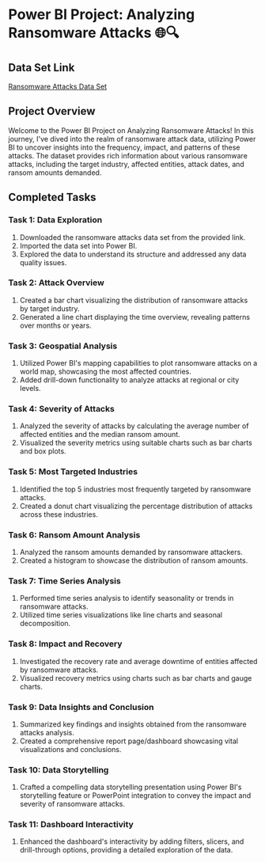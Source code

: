 # Power BI Project: Analyzing Ransomware Attacks 🌐🔍

## Data Set Link
[Ransomware Attacks Data Set](https://www.kaggle.com/datasets/joebeachcapital/ransomware-attacks)

## Project Overview
Welcome to the Power BI Project on Analyzing Ransomware Attacks! In this journey, I've dived into the realm of ransomware attack data, utilizing Power BI to uncover insights into the frequency, impact, and patterns of these attacks. The dataset provides rich information about various ransomware attacks, including the target industry, affected entities, attack dates, and ransom amounts demanded.

## Completed Tasks

### Task 1: Data Exploration
1. Downloaded the ransomware attacks data set from the provided link.
2. Imported the data set into Power BI.
3. Explored the data to understand its structure and addressed any data quality issues.

### Task 2: Attack Overview
1. Created a bar chart visualizing the distribution of ransomware attacks by target industry.
2. Generated a line chart displaying the time overview, revealing patterns over months or years.

### Task 3: Geospatial Analysis
1. Utilized Power BI's mapping capabilities to plot ransomware attacks on a world map, showcasing the most affected countries.
2. Added drill-down functionality to analyze attacks at regional or city levels.

### Task 4: Severity of Attacks
1. Analyzed the severity of attacks by calculating the average number of affected entities and the median ransom amount.
2. Visualized the severity metrics using suitable charts such as bar charts and box plots.

### Task 5: Most Targeted Industries
1. Identified the top 5 industries most frequently targeted by ransomware attacks.
2. Created a donut chart visualizing the percentage distribution of attacks across these industries.

### Task 6: Ransom Amount Analysis
1. Analyzed the ransom amounts demanded by ransomware attackers.
2. Created a histogram to showcase the distribution of ransom amounts.

### Task 7: Time Series Analysis
1. Performed time series analysis to identify seasonality or trends in ransomware attacks.
2. Utilized time series visualizations like line charts and seasonal decomposition.

### Task 8: Impact and Recovery
1. Investigated the recovery rate and average downtime of entities affected by ransomware attacks.
2. Visualized recovery metrics using charts such as bar charts and gauge charts.

### Task 9: Data Insights and Conclusion
1. Summarized key findings and insights obtained from the ransomware attacks analysis.
2. Created a comprehensive report page/dashboard showcasing vital visualizations and conclusions.

### Task 10: Data Storytelling
1. Crafted a compelling data storytelling presentation using Power BI's storytelling feature or PowerPoint integration to convey the impact and severity of ransomware attacks.

### Task 11: Dashboard Interactivity
1. Enhanced the dashboard's interactivity by adding filters, slicers, and drill-through options, providing a detailed exploration of the data.



